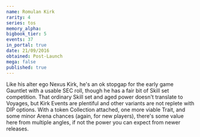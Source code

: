 ```yaml
---
name: Romulan Kirk
rarity: 4
series: tos
memory_alpha:
bigbook_tier: 5
events: 37
in_portal: true
date: 21/09/2016
obtained: Post-Launch
mega: false
published: true
---
```


Like his alter ego Nexus Kirk, he's an ok stopgap for the early game Gauntlet with a usable SEC roll, though he has a fair bit of Skill set competition. That ordinary Skill set and aged power doesn't translate to Voyages, but Kirk Events are plentiful and other variants are not replete with DIP options. With a token Collection attached, one more viable Trait, and some minor Arena chances (again, for new players), there's some value here from multiple angles, if not the power you can expect from newer releases.
